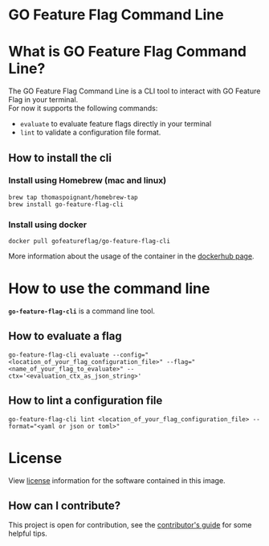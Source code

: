 # GO Feature Flag Command Line

# What is GO Feature Flag Command Line?

The GO Feature Flag Command Line is a CLI tool to interact with GO Feature Flag in your terminal.  
For now it supports the following commands:
- `evaluate` to evaluate feature flags directly in your terminal
- `lint` to validate a configuration file format.

## How to install the cli

### Install using Homebrew (mac and linux)
```shell
brew tap thomaspoignant/homebrew-tap
brew install go-feature-flag-cli
```

### Install using docker
```shell
docker pull gofeatureflag/go-feature-flag-cli
```
More information about the usage of the container in the [dockerhub page](https://hub.docker.com/r/gofeatureflag/go-feature-flag-cli).

# How to use the command line

**`go-feature-flag-cli`**  is a command line tool.

## How to evaluate a flag
```shell
go-feature-flag-cli evaluate --config="<location_of_your_flag_configuration_file>" --flag="<name_of_your_flag_to_evaluate>" --ctx='<evaluation_ctx_as_json_string>'
```

## How to lint a configuration file
```shell
go-feature-flag-cli lint <location_of_your_flag_configuration_file> --format="<yaml or json or toml>"
```

# License

View [license](https://github.com/thomaspoignant/go-feature-flag/blob/main/LICENSE) information for the software contained in this image.

## How can I contribute?
This project is open for contribution, see the [contributor's guide](https://github.com/thomaspoignant/go-feature-flag/blob/main/CONTRIBUTING.md) for some helpful tips.
